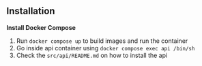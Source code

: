 ## Installation
**Install Docker Compose**

1. Run `docker compose up` to build images and run the container
2. Go inside api container using `docker compose exec api /bin/sh`
3. Check the `src/api/README.md` on how to install the api